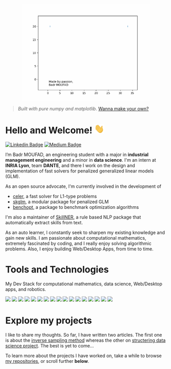 
<!-- Animation of my name-->
<div class="container" align="center">
    <img src="animations/animated_badr_moufad.gif" height="300px">
</div>

> *Built with pure numpy and matplotlib*.
> [Wanna make your own?](https://github.com/Badr-MOUFAD/animate_your_name)


<!-- content -->

# Hello and Welcome! <img src="animations/wave.gif" height="30px"> 

[![Linkedin Badge](https://img.shields.io/badge/badr-moufad-81391a1a9?style=flat-square&logo=Linkedin&logoColor=white&link=https://www.linkedin.com/in/badr-moufad-81391a1a9/)](https://www.linkedin.com/in/badr-moufad-81391a1a9/)
[![Medium Badge](https://img.shields.io/badge/-@badr-moufad?style=flat-square&labelColor=000000&logo=Medium&link=https://badr-moufad.medium.com/)](https://badr-moufad.medium.com/)


I’m Badr MOUFAD, an engineering student with a major in **industrial management engineering** and a minor in **data science**. I'm an intern at **INRIA Lyon**, team **DANTE**, and there I work on the design and implementation of fast solvers for penalized generalized linear models (GLM). 


As an open source advocate, I'm currently involved in the development of 
- [celer](https://github.com/mathurinm/celer), a fast solver for L1-type problems
- [skglm](https://github.com/scikit-learn-contrib/skglm), a modular package for penalized GLM
- [benchopt](https://github.com/benchopt/benchopt), a package to benchmark optimization algorithms

I'm also a maintainer of [SkillNER](https://skillner.vercel.app), a rule based NLP package that automatically extract skills from text.


As an auto learner, I constantly seek to sharpen my existing knowledge and gain new skills. I am passionate about computational mathematics, extremely fascinated by coding, and I really enjoy solving algorithmic problems. Also, I enjoy building Web/Desktop Apps, from time to time. 


# Tools and Technologies

My Dev Stack for computational mathematics, data science, Web/Desktop apps, and robotics.

<img src="https://img.shields.io/badge/Python-3776AB?style=for-the-badge&logo=python&logoColor=white" height="20px"  > <img src="https://img.shields.io/badge/Numpy-777BB4?style=for-the-badge&logo=numpy&logoColor=white" height="20px"   >
<img src="https://img.shields.io/badge/Pandas-2C2D72?style=for-the-badge&logo=pandas&logoColor=white" height="20px"   > <img src="https://img.shields.io/badge/scikit_learn-F7931E?style=for-the-badge&logo=scikit-learn&logoColor=white" height="20px"> 
<img src="https://img.shields.io/badge/Plotly-239120?style=for-the-badge&logo=plotly&logoColor=white" height="20px"   >
<img src="https://img.shields.io/badge/JavaScript-323330?style=for-the-badge&logo=javascript&logoColor=F7DF1E" height="20px"> 
<img src="https://img.shields.io/badge/Node.js-339933?style=for-the-badge&logo=nodedotjs&logoColor=white" height="20px"   > 
<img src="https://img.shields.io/badge/React-20232A?style=for-the-badge&logo=react&logoColor=61DAFB" height="20px"   > <img src="https://img.shields.io/badge/Redux-593D88?style=for-the-badge&logo=redux&logoColor=white" height="20px"   > <img src="https://img.shields.io/badge/Bootstrap-563D7C?style=for-the-badge&logo=bootstrap&logoColor=white" height="20px"   > 
<img src="https://img.shields.io/badge/Material--UI-0081CB?style=for-the-badge&logo=material-ui&logoColor=white" height="20px"   > 
<img src="https://img.shields.io/badge/React_Router-CA4245?style=for-the-badge&logo=react-router&logoColor=white" height="20px"   > 
<img src="https://img.shields.io/badge/firebase-ffca28?style=for-the-badge&logo=firebase&logoColor=black" height="20px"   > 
<img src="https://img.shields.io/badge/Visual_Studio_Code-0078D4?style=for-the-badge&logo=visual%20studio%20code&logoColor=white" height="20px"   >
<img src="https://img.shields.io/badge/Electron-2B2E3A?style=for-the-badge&logo=electron&logoColor=9FEAF9" height="20px"   >
<img src="https://img.shields.io/badge/C%2B%2B-00599C?style=for-the-badge&logo=c%2B%2B&logoColor=white" height="20px"  > <img src="https://img.shields.io/badge/Arduino_IDE-00979D?style=for-the-badge&logo=arduino&logoColor=white" height="20px"  >


# Explore my projects

I like to share my thoughts. So far, I have written two articles. The first one is about the [inverse sampling method](https://towardsdatascience.com/an-insight-on-generating-samples-from-a-custom-probability-density-function-d0a06c290c54) whereas the other on [structering data science project](https://towardsdatascience.com/its-time-to-structure-your-data-science-project-1fa064fbe46). The best is yet to come...

To learn more about the projects I have worked on, take a while to browse [my repositories](https://github.com/Badr-MOUFAD?tab=repositories), or scroll further **below**.
